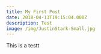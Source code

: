 ```yaml
---
title: My First Post
date: 2018-04-13T19:15:04.000Z
description: Test
image: /img/JustinStark-Small.jpg
---
```

This is a testt
